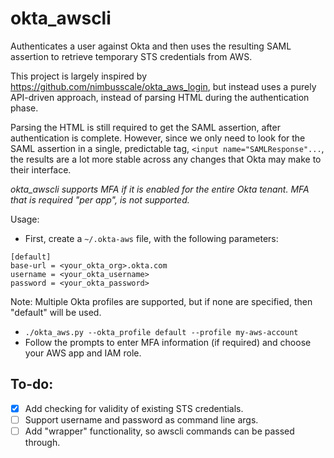 # okta_awscli

Authenticates a user against Okta and then uses the resulting SAML assertion to retrieve temporary STS credentials from AWS.

This project is largely inspired by https://github.com/nimbusscale/okta_aws_login, but instead uses a purely API-driven approach, instead of parsing HTML during the authentication phase.

Parsing the HTML is still required to get the SAML assertion, after authentication is complete. However, since we only need to look for the SAML assertion in a single, predictable tag, `<input name="SAMLResponse"...`, the results are a lot more stable across any changes that Okta may make to their interface.

*okta_awscli supports MFA if it is enabled for the entire Okta tenant. MFA that is required "per app", is not supported.*

Usage:

- First, create a `~/.okta-aws` file, with the following parameters:
```
[default]
base-url = <your_okta_org>.okta.com
username = <your_okta_username>
password = <your_okta_password>
```
Note: Multiple Okta profiles are supported, but if none are specified, then "default" will be used.

- `./okta_aws.py --okta_profile default --profile my-aws-account`
- Follow the prompts to enter MFA information (if required) and choose your AWS app and IAM role.

## To-do:
- [x] Add checking for validity of existing STS credentials.
- [ ] Support username and password as command line args.
- [ ] Add "wrapper" functionality, so awscli commands can be passed through.
